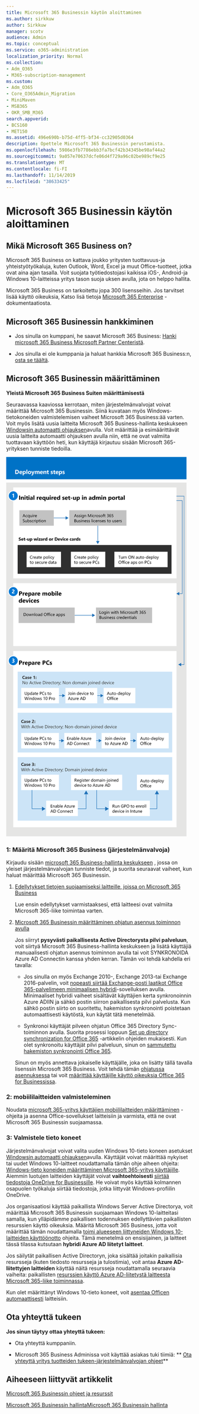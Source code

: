 ```yaml
---
title: Microsoft 365 Businessin käytön aloittaminen
ms.author: sirkkuw
author: Sirkkuw
manager: scotv
audience: Admin
ms.topic: conceptual
ms.service: o365-administration
localization_priority: Normal
ms.collection:
- Adm_O365
- M365-subscription-management
ms.custom:
- Adm_O365
- Core_O365Admin_Migration
- MiniMaven
- MSB365
- OKR_SMB_M365
search.appverid:
- BCS160
- MET150
ms.assetid: 496e690b-b75d-4ff5-bf34-cc32905d0364
description: Opettele Microsoft 365 Businessin perustamista.
ms.openlocfilehash: 5986e3fb7786ebb3fa7bcf42b34345be98af44a2
ms.sourcegitcommit: 9a057e70637dcfe06d4f729a96c02be989cf9e25
ms.translationtype: MT
ms.contentlocale: fi-FI
ms.lasthandoff: 11/14/2019
ms.locfileid: "38633425"
---
```

# <a name="get-started-with-microsoft-365-business"></a>Microsoft 365 Businessin käytön aloittaminen

## <a name="what-is-microsoft-365-business"></a>Mikä Microsoft 365 Business on?

Microsoft 365 Business on kattava joukko yritysten tuottavuus-ja yhteistyötyökaluja, kuten Outlook, Word, Excel ja muut Office-tuotteet, jotka ovat aina ajan tasalla. Voit suojata työtiedostojasi kaikissa iOS-, Android-ja Windows 10-laitteissa yritys tason suoja uksen avulla, jota on helppo hallita.
  
Microsoft 365 Business on tarkoitettu jopa 300 lisensseihin. Jos tarvitset lisää käyttö oikeuksia, Katso lisä tietoja [Microsoft 365 Enterprise](https://go.microsoft.com/fwlink/p/?linkid=860986) -dokumentaatiosta. 
  
## <a name="get-microsoft-365-business"></a>Microsoft 365 Businessin hankkiminen

- Jos sinulla on kumppani, he saavat Microsoft 365 Business: [Hanki microsoft 365 Business Microsoft Partner Centeristä](get-microsoft-365-business.md).
    
- Jos sinulla ei ole kumppania ja haluat hankkia Microsoft 365 Business:n, [osta se täältä](https://www.microsoft.com/microsoft-365/business).
    
## <a name="set-up-microsoft-365-business"></a>Microsoft 365 Businessin määrittäminen

 **Yleistä Microsoft 365 Business Suiten määrittämisestä**
  
Seuraavassa kaaviossa kerrotaan, miten järjestelmänvalvojat voivat määrittää Microsoft 365 Businessin. Siinä kuvataan myös Windows-tietokoneiden valmistelemisen vaiheet Microsoft 365 Business:ää varten. Voit myös lisätä uusia laitteita Microsoft 365 Business-hallinta keskukseen [Windowsin automaatti ohjauksen](add-autopilot-devices-and-profile.md)avulla. Voit määrittää ja esimäärittävät uusia laitteita automaatti ohjauksen avulla niin, että ne ovat valmiita tuottavaan käyttöön heti, kun käyttäjä kirjautuu sisään Microsoft 365-yrityksen tunniste tiedoilla.
  
![A diagram that shows the setup and management flow for admins, and also for a user](media/249f81fc-7e79-44c7-8425-3a0b7b651c3b.png)
  
### <a name="1-set-up-microsoft-365-business-admin"></a>1: Määritä Microsoft 365 Business (järjestelmänvalvoja)

Kirjaudu sisään [microsoft 365 Business-hallinta keskukseen](https://portal.office.com/adminportal/home) , jossa on yleiset järjestelmänvalvojan tunniste tiedot, ja suorita seuraavat vaiheet, kun haluat määrittää Microsoft 365 Businessin. 
  
1. [Edellytykset tietojen suojaamiseksi laitteille, joissa on Microsoft 365 Business](pre-requisites-for-data-protection.md)
    
    Lue ensin edellytykset varmistaaksesi, että laitteesi ovat valmiita Microsoft 365-liike toimintaa varten.
    
2. [Microsoft 365 Businessin määrittäminen ohjatun asennus toiminnon avulla](set-up.md)
    
    Jos siirryt **pysyvästi paikallisesta Active Directorysta pilvi palveluun**, voit siirtyä Microsoft 365 Business-hallinta keskukseen ja lisätä käyttäjiä manuaalisesti ohjatun asennus toiminnon avulla tai voit SYNKRONOIDA Azure AD Connectin kanssa yhden kerran. Tämän voi tehdä kahdella eri tavalla: 
    
    - Jos sinulla on myös Exchange 2010-, Exchange 2013-tai Exchange 2016-palvelin, voit [nopeasti siirtää Exchange-posti laatikot Office 365-palvelimeen minimaalisen hybridi](https://support.office.com/article/fdecceed-0702-4af3-85be-f2a0013937ef)-sovelluksen avulla. Minimaaliset hybridi vaiheet sisältävät käyttäjien kerta synkronoinnin Azure ADIIN ja sähkö postin siirron paikallisesta pilvi palvelusta. Kun sähkö postin siirto on suoritettu, hakemiston synkronointi poistetaan automaattisesti käytöstä, kun käytät tätä menetelmää.
    
    - Synkronoi käyttäjät pilveen ohjatun Office 365 Directory Sync-toiminnon avulla. Suorita prosessi loppuun [Set up directory synchronization for Office 365](https://support.office.com/article/1b3b5318-6977-42ed-b5c7-96fa74b08846) -artikkelin ohjeiden mukaisesti. Kun olet synkronoitu käyttäjät pilvi palveluun, sinun on [sammutettu hakemiston synkronointi Office 365](https://support.office.com/article/ee5f861e-bd48-4267-83d1-a4ead4b4a00d).
    
    Sinun on myös annettava jokaiselle käyttäjälle, joka on lisätty tällä tavalla lisenssin Microsoft 365 Business. Voit tehdä tämän [ohjatussa asennuksessa](set-up.md) tai voit [määrittää käyttäjille käyttö oikeuksia Office 365 for Businessissa](https://support.office.com/article/997596B5-4173-4627-B915-36ABAC6786DC).
    
### <a name="2-prepare-mobile-devices"></a>2: mobiililaitteiden valmisteleminen

Noudata [microsoft 365-yritys käyttäjien mobiililaitteiden määrittäminen](set-up-mobile-devices.md) -ohjeita ja asenna Office-sovellukset laitteisiin ja varmista, että ne ovat Microsoft 365 Businessin suojaamassa. 
  
### <a name="3-prepare-pcs"></a>3: Valmistele tieto koneet

Järjestelmänvalvojat voivat valita uuden Windows 10-tieto koneen asetukset [Windowsin automaatti ohjauksen](add-autopilot-devices-and-profile.md)avulla. Käyttäjät voivat määrittää nykyiset tai uudet Windows 10-laitteet noudattamalla tämän ohje aiheen ohjeita: [Windows-tieto koneiden määrittäminen Microsoft 365-yritys käyttäjille](set-up-windows-devices.md). Aiemmin luotujen laitteiden käyttäjät voivat **vaihtoehtoisesti** [siirtää tiedostoja OneDrive for Businessille](move-files-to-onedrive.md). He voivat myös käyttää kolmannen osapuolen työkaluja siirtää tiedostoja, jotka liittyvät Windows-profiilin OneDrive.
  
Jos organisaatiosi käyttää paikallista Windows Server Active Directorya, voit määrittää Microsoft 365 Businessin suojaamaan Windows 10-laitteitasi samalla, kun ylläpidämme paikallisen todennuksen edellyttävien paikallisten resurssien käyttö oikeuksia. Määritä Microsoft 365 Business, jotta voit määrittää tämän noudattamalla [toimi alueeseen liittyneiden Windows 10-laitteiden käyttöönotto](manage-windows-devices.md) ohjeita. Tämä menetelmä on ensisijainen, ja laitteet tässä tilassa kutsutaan **hybridi Azure AD liitetyt laitteet**. 
  
Jos säilytät paikallisen Active Directoryn, joka sisältää joitakin paikallisia resursseja (kuten tiedosto resursseja ja tulostimia), voit antaa **Azure AD-liitettyjen laitteiden** käyttää näitä resursseja noudattamalla seuraavia vaiheita: paikallisten [resurssien käyttö Azure AD-liitetystä laitteesta Microsoft 365-liike toiminnassa](access-resources.md).
  
Kun olet määrittänyt Windows 10-tieto koneet, voit [asentaa Officen automaattisesti](auto-install-or-uninstall-office.md) laitteisiin. 
  
## <a name="contact-support"></a>Ota yhteyttä tukeen

 **Jos sinun täytyy ottaa yhteyttä tukeen:**
  
- Ota yhteyttä kumppaniin.
    
- Microsoft 365 Business Adminissa voit käyttää asiakas tuki tiimiä: ** [Ota yhteyttä yritys tuotteiden tukeen-järjestelmänvalvojan ohjeet](https://support.office.com/article/32a17ca7-6fa0-4870-8a8d-e25ba4ccfd4b)**
    
## <a name="related-topics"></a>Aiheeseen liittyvät artikkelit
[Microsoft 365 Businessin ohjeet ja resurssit](https://go.microsoft.com/fwlink/p/?linkid=853701)
  
[Microsoft 365 Businessin hallinta](manage.md)[Microsoft 365 Businessin hallinta](migrate-to-microsoft-365-business.md)
  

